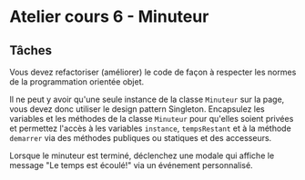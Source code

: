 # Atelier cours 6 - Minuteur

## Tâches

Vous devez refactoriser (améliorer) le code de façon à respecter les normes de la programmation orientée objet.

Il ne peut y avoir qu'une seule instance de la classe `Minuteur` sur la page, vous devez donc utiliser le design pattern Singleton. Encapsulez les variables et les méthodes de la classe `Minuteur` pour qu'elles soient privées et permettez l'accès à les variables `instance`, `tempsRestant` et à la méthode `demarrer` via des méthodes publiques ou statiques et des accesseurs.

Lorsque le minuteur est terminé, déclenchez une modale qui affiche le message "Le temps est écoulé!" via un événement personnalisé.
